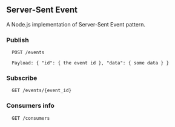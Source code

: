 ## Server-Sent Event

A Node.js implementation of Server-Sent Event pattern.


### Publish

      POST /events
      
      Payload: { "id": { the event id }, "data": { some data } }

### Subscribe

      GET /events/{event_id}

### Consumers info
      
      GET /consumers
